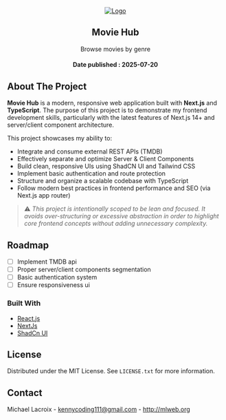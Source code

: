 <div align="center">
  <a href="http://mlweb.org">
    <img src="https://user-images.githubusercontent.com/57301242/171293021-fd044fac-898a-44bd-a3bb-16c932fcd38b.png" alt="Logo" >
  </a>

<h2 align="center">Movie Hub</h2>
  <p align="center">
    Browse movies by genre
    <br />
    <h4>Date published : 2025-07-20 </h4>
  </p>
</div>

<!-- ABOUT THE PROJECT -->
## About The Project

**Movie Hub** is a modern, responsive web application built with **Next.js** and **TypeScript**. The purpose of this project is to demonstrate my frontend development skills, particularly with the latest features of Next.js 14+ and server/client component architecture.

This project showcases my ability to:

- Integrate and consume external REST APIs (TMDB)
- Effectively separate and optimize Server & Client Components
- Build clean, responsive UIs using ShadCN UI and Tailwind CSS
- Implement basic authentication and route protection
- Structure and organize a scalable codebase with TypeScript
- Follow modern best practices in frontend performance and SEO (via Next.js app router)

> ⚠️ _This project is intentionally scoped to be lean and focused. It avoids over-structuring or excessive abstraction in order to highlight core frontend concepts without adding unnecessary complexity._

<!-- <img src="https://user-images.githubusercontent.com/57301242/171517585-6dd9c23d-1d69-4eb7-b252-751f305e6108.png" alt="Logo" >
<p align="right">(<a href="#top">back to top</a>)</p>

 -->

 ## Roadmap
 * [ ] Implement TMDB api
 * [ ] Proper server/client components segmentation
 * [ ] Basic authentication system
 * [ ] Ensure responsiveness ui

### Built With

* [React.js](https://reactjs.org/)
* [NextJs](https://sass-lang.com/)
* [ShadCn UI](https://mui.com/)

<!-- LICENSE -->
## License

Distributed under the MIT License. See `LICENSE.txt` for more information.

<!-- CONTACT -->
## Contact

Michael Lacroix - kennycoding111@gmail.com - http://mlweb.org

<!-- <p align="right">(<a href="#top">back to top</a>)</p> -->
